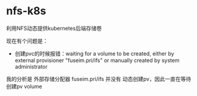 # nfs-k8s
利用NFS动态提供kubernetes后端存储卷

现在有个问题是：

+ 创建pvc的时候报错：waiting for a volume to be created, either by external provisioner "fuseim.pri/ifs" or manually created by system administrator

我的分析是 外部存储分配器 fuseim.pri/ifs 并没有 动态创建pv，因此一直在等待创建pv volume
